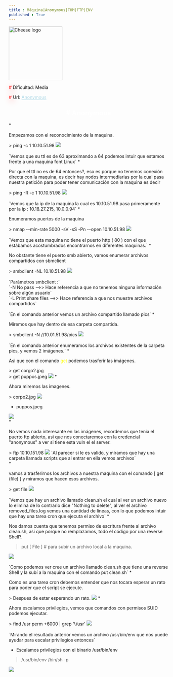 ```yaml
---
title : Máquina|Anonymous|THM|FTP|ENV
published : True
---
```

<p></p>


<div class="contenedor imgc">
    <img class="imgc" src="imgs/anonymous/anonymousLog.png" style="width: 169px" alt="Cheese logo">
    <div> 
        <p><font color="red" style="text-shadow: 5px 5px 20px red;">#</font> Dificultad: Media </p>
        <p><font color="red" style="text-shadow: 5px 5px 20px red;">#</font> Url: <a href="https://tryhackme.com/room/anonymous" style="color: lightblue;">Anonymous</a></p>
    </div>
</div>
 
<h2><font color="white"><center># Anonymous</center></font></h2>
* <p>Empezamos con el reconocimiento de la maquina.</p>
> ping -c 1 10.10.51.98

<img src="/imgs/anonymous/anonymous0.jpg"/>
<br><br>
`Vemos que su ttl es de 63 aproximando a 64 podemos intuir que estamos frente a una maquina font Linux`
* <p>Por que el ttl no es de 64 entonces?, eso es porque no tenemos conexión directa con la maquina, es decir
hay nodos intermediarias por la cual pasa nuestra petición para poder tener comunicación con la maquina es decir</p>
> ping -R -c 1 10.10.51.98

<img src="/imgs/anonymous/anonymous1.jpg"/>
<br><br>
`Vemos que la ip de la maquina la cual es 10.10.51.98 pasa primeramente por la ip : 10.18.27.215, 10.0.0.94`
* <p>Enumeramos puertos de la maquina</p>
> nmap --min-rate 5000 -sV -sS -Pn --open 10.10.51.98

<img src="/imgs/anonymous/anonymous2.jpg"/>
<br><br>
`Vemos que esta maquina no tiene el puerto http ( 80 ) con el que estábamos acostumbrados encontrarnos en diferentes maquinas.`
* <p>No obstante tiene el puerto smb abierto, vamos enumerar archivos compartidos con sbmclient</p>
> smbclient -NL 10.10.51.98

<img src="/imgs/anonymous/anonymous3.jpg"/>
<br><br>
`Parámetros smbclient :`
<br>
`-N No pass -->> Hace referencia a que no tenemos ninguna información sobre algún usuario`
<br>
`-L Print share files -->> Hace referencia a que nos muestre archivos compartidos`
<br><br>
`En el comando anterior vemos un archivo compartido llamado pics`
* <p>Miremos que hay dentro de esa carpeta compartida.</p>
> smbclient -N //10.01.51.98/pics

<img src="/imgs/anonymous/anonymous4.jpg"/>
<br><br>
`En el comando anterior enumeramos los archivos existentes de la carpeta pics, y vemos 2 imágenes.`
* <p>Asi que con el comando <font color="yellow">get</font> podemos trasferir las imágenes.</p>
> get corgo2.jpg
<br>
> get puppos.jpeg

<img src="/imgs/anonymous/anonymous5.jpg"/>
* <p>Ahora miremos las imagenes.</p>
> corpo2.jpg

<img src="/imgs/anonymous/anonymous6.jpg"/>

* puppos.jpeg

<img src="/imgs/anonymous/anonymous7.jpg"/>
<br>
* <p>No vemos nada interesante en las imágenes, recordemos que tenia el puerto ftp abierto, asi que nos conectaremos con la credencial "anonymous" a ver si tiene esta vuln el el server.</p>
> ftp 10.10.151.98

<img src="/imgs/anonymous/anonymous8.jpg"/>
`Al parecer si le es valido, y miramos que hay una carpeta llamada scripts que al entrar en ella vemos archivos`
<br>
* <p>vamos a trasferirnos los archivos a nuestra maquina con el comando [ get (file) ] y miramos que hacen esos archivos.</p>
> get file

<img src="/imgs/anonymous/anonymous9.jpg"/>
<br><br>
`Vemos que hay un archivo llamado clean.sh el cual al ver un archivo nuevo lo elimina de lo contrario dice "Nothing to delete", al ver el archivo removed_files.log vemos una cantidad de lineas, con lo que podemos intuir que hay una tarea cron que ejecuta el archivo`
* <p>Nos damos cuenta que tenemos permiso de escritura frente al archivo clean.sh, asi que porque no remplazamos, todo el código por una reverse Shell?.</p>

> put [ File ] # para subir un archivo local a la maquina.
<img src="/imgs/anonymous/anonymous11.jpg"/>
<br>
<br>
`Como podemos ver cree un archivo llamado clean.sh que tiene una reverse Shell y la subí a la maquina con el comando put clean.sh`
* <p>Como es una tarea cron debemos entender que nos tocara esperar un rato para poder que el script se ejecute.</p>
> Despues de estar esperando un rato.

<img src="/imgs/anonymous/anonymous12.jpg"/>
* <p>Ahora escalamos privilegios, vemos que comandos con permisos SUID podemos ejecutar.</p>
> find /usr perm +6000 | grep '\/usr'

<img src="/imgs/anonymous/anonymous14.jpg"/>
<br><br>
`Mirando el resultado anterior vemos un archivo /usr/bin/env que nos puede ayudar para escalar privilegios entonces`

* <p> Escalamos privilegios con el binario /usr/bin/env </p>
> /usr/bin/env /bin/sh -p

<img src="/imgs/anonymous/anonymous15.jpg"/>




